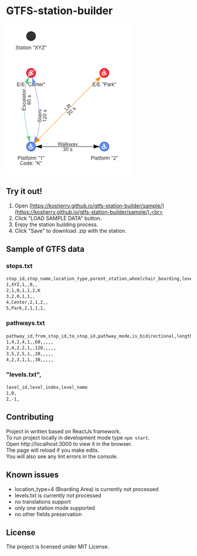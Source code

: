 # GTFS-station-builder

![](./public/images/screenshot.png)

## Try it out!

1. Open [https://kostjerry.github.io/gtfs-station-builder/sample/](https://kostjerry.github.io/gtfs-station-builder/sample/).<br>
2. Click "LOAD SAMPLE DATA" button.<br>
3. Enjoy the station building process.<br>
4. Click "Save" to download .zip with the station.<br>

## Sample of GTFS data

### stops.txt

```
stop_id,stop_name,location_type,parent_station,wheelchair_boarding,level_id,platform_code
1,XYZ,1,,0,,
2,1,0,1,1,2,K
3,2,0,1,1,,
4,Center,2,1,2,,
5,Park,2,1,1,1,
```

### pathways.txt

```
pathway_id,from_stop_id,to_stop_id,pathway_mode,is_bidirectional,length,traversal_time,stair_count,max_slope,min_width,signposted_as,reversed_signposted_as
1,4,2,4,1,,60,,,,,
2,4,2,2,1,,120,,,,,
3,5,2,5,1,,20,,,,,
4,2,3,1,1,,30,,,,,
```

### "levels.txt",

```
level_id,level_index,level_name
1,0,
2,-1,
```

## Contributing

Project in written based on ReactJs framework.<br>
To run project locally in development mode type `npm start`.<br>
Open http://localhost:3000 to view it in the browser.<br>
The page will reload if you make edits.<br>
You will also see any lint errors in the console.

## Known issues
 - location_type=4 (Boarding Area) is currently not processed
 - levels.txt is currently not processed
 - no translations support
 - only one station mode supported
 - no other fields preservation

## License

The project is licensed under MIT License.
